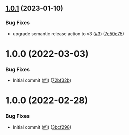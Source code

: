 ## [1.0.1](https://github.com/catalystsquad/action-release-update-chart/compare/v1.0.0...v1.0.1) (2023-01-10)


### Bug Fixes

* upgrade semantic release action to v3 ([#3](https://github.com/catalystsquad/action-release-update-chart/issues/3)) ([7e50e75](https://github.com/catalystsquad/action-release-update-chart/commit/7e50e755374f9366bbdbbcf429556c657b456609))

# 1.0.0 (2022-03-03)


### Bug Fixes

* Initial commit ([#1](https://github.com/catalystsquad/action-release-update-chart/issues/1)) ([72bf32b](https://github.com/catalystsquad/action-release-update-chart/commit/72bf32b85e474efb298ff42eab4df27d043f7d0b))

# 1.0.0 (2022-02-28)


### Bug Fixes

* Initial commit ([#1](https://github.com/catalystsquad/action-composite-action-template/issues/1)) ([3bcf298](https://github.com/catalystsquad/action-composite-action-template/commit/3bcf298630471c46d9f9a1f3a24c2c15342e1855))
